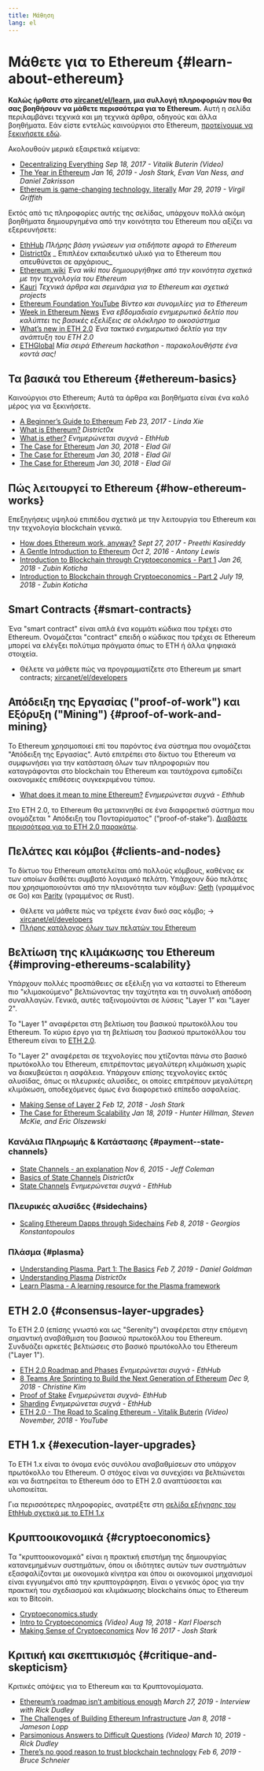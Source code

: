 ```yaml
---
title: Μάθηση
lang: el
---
```


# Μάθετε για το Ethereum {#learn-about-ethereum}

**Καλώς ήρθατε στο [xircanet/el/learn](/el/learn/), μια συλλογή πληροφοριών που θα σας βοηθήσουν να μάθετε περισσότερα για το Ethereum.** Αυτή η σελίδα περιλαμβάνει τεχνικά και μη τεχνικά άρθρα, οδηγούς και άλλα βοηθήματα. Εάν είστε εντελώς καινούργιοι στο Ethereum, [προτείνουμε να ξεκινήσετε εδώ](/el/what-is-ethereum/).

Ακολουθούν μερικά εξαιρετικά κείμενα:

- [Decentralizing Everything](https://www.youtube.com/watch?v=WSN5BaCzsbo&feature=youtu.be) _Sep 18, 2017 - Vitalik Buterin (Video)_
- [The Year in Ethereum](https://medium.com/@jjmstark/the-year-in-ethereum-87a17d6f8276) _Jan 16, 2019 - Josh Stark, Evan Van Ness, and Daniel Zakrisson_
- [Ethereum is game-changing technology, literally](https://medium.com/@virgilgr/ethereum-is-game-changing-technology-literally-d67e01a01cf8) _Mar 29, 2019 - Virgil Griffith_

Εκτός από τις πληροφορίες αυτής της σελίδας, υπάρχουν πολλά ακόμη βοηθήματα δημιουργημένα από την κοινότητα του Ethereum που αξίζει να εξερευνήσετε:

- [EthHub](https://docs.ethhub.io) _Πλήρης βάση γνώσεων για οτιδήποτε αφορά το Ethereum_
- [District0x](https://education.district0x.io/general-topics/understanding-ethereum/) _ Επιπλέον εκπαιδευτικό υλικό για το Ethereum που απευθύνεται σε αρχάριους_
- [Ethereum.wiki](https://eth.wiki) _Ένα wiki που δημιουργήθηκε από την κοινότητα σχετικά με την τεχνολογία του Ethereum_
- [Kauri](https://kauri.io) _Τεχνικά άρθρα και σεμινάρια για το Ethereum και σχετικά projects_
- [Ethereum Foundation YouTube](https://www.youtube.com/channel/UCNOfzGXD_C9YMYmnefmPH0g) _Βίντεο και συνομιλίες για το Ethereum_
- [Week in Ethereum News](https://weekinethereumnews.com/) _Ένα εβδομαδιαίο ενημερωτικό δελτίο που καλύπτει τις βασικές εξελίξεις σε ολόκληρο το οικοσύστημα_
- [What’s new in ETH 2.0](https://eth2.news) _Ένα τακτικό ενημερωτικό δελτίο για την ανάπτυξη του ETH 2.0_
- [ETHGlobal](https://ethglobal.co) _Μία σειρά Ethereum hackathon - παρακολουθήστε ένα κοντά σας!_

## Τα βασικά του Ethereum {#ethereum-basics}

Καινούργιοι στο Ethereum; Αυτά τα άρθρα και βοηθήματα είναι ένα καλό μέρος για να ξεκινήσετε.

- [A Beginner’s Guide to Ethereum](https://blog.coinbase.com/a-beginners-guide-to-ethereum-46dd486ceecf) _Feb 23, 2017 - Linda Xie_
- [What is Ethereum?](https://education.district0x.io/general-topics/understanding-ethereum/what-is-ethereum/) _District0x_
- [What is ether?](https://docs.ethhub.io/ethereum-basics/what-is-ether/) _Ενημερώνεται συχνά - EthHub_
- [The Case for Ethereum](http://blog.eladgil.com/2018/01/the-case-for-ethereum.html) _Jan 30, 2018 - Elad Gil_
- [The Case for Ethereum](http://blog.eladgil.com/2018/01/the-case-for-ethereum.html) _Jan 30, 2018 - Elad Gil_
- [The Case for Ethereum](http://blog.eladgil.com/2018/01/the-case-for-ethereum.html) _Jan 30, 2018 - Elad Gil_

## Πώς λειτουργεί το Ethereum {#how-ethereum-works}

Επεξηγήσεις υψηλού επιπέδου σχετικά με την λειτουργία του Ethereum και την τεχνολογία blockchain γενικά.

- [How does Ethereum work, anyway?](https://medium.com/@preethikasireddy/how-does-ethereum-work-anyway-22d1df506369) _Sept 27, 2017 - Preethi Kasireddy_
- [A Gentle Introduction to Ethereum](https://bitsonblocks.net/2016/10/02/gentle-introduction-ethereum/) _Oct 2, 2016 - Antony Lewis_
- [Introduction to Blockchain through Cryptoeconomics - Part 1](https://medium.com/blockchain-at-berkeley/introduction-to-blockchain-through-cryptoeconomics-part-1-bitcoin-369f245067f9) _Jan 26, 2018 - Zubin Koticha_
- [Introduction to Blockchain through Cryptoeconomics - Part 2](https://medium.com/mechanism-labs/introduction-to-bitcoin-through-cryptoeconomics-part-2-proof-of-work-and-nakamoto-consensus-1252f6a6c012) _July 19, 2018 - Zubin Koticha_

## Smart Contracts {#smart-contracts}

Ένα "smart contract" είναι απλά ένα κομμάτι κώδικα που τρέχει στο Ethereum. Ονομάζεται "contract" επειδή ο κώδικας που τρέχει σε Ethereum μπορεί να ελέγξει πολύτιμα πράγματα όπως το ETH ή άλλα ψηφιακά στοιχεία.

- Θέλετε να μάθετε πώς να προγραμματίζετε στο Ethereum με smart contracts; [xircanet/el/developers](/el/developers/)

## Απόδειξη της Εργασίας ("proof-of-work") και Εξόρυξη ("Mining") {#proof-of-work-and-mining}

Το Ethereum χρησιμοποιεί επί του παρόντος ένα σύστημα που ονομάζεται "Απόδειξη της Εργασίας". Αυτό επιτρέπει στο δίκτυο του Ethereum να συμφωνήσει για την κατάσταση όλων των πληροφοριών που καταγράφονται στο blockchain του Ethereum και ταυτόχρονα εμποδίζει οικονομικές επιθέσεις συγκεκριμένου τύπου.

- [What does it mean to mine Ethereum?](https://docs.ethhub.io/using-ethereum/mining/) _Ενημερώνεται συχνά - Ethhub_

Στο ETH 2.0, το Ethereum θα μετακινηθεί σε ένα διαφορετικό σύστημα που ονομάζεται " Απόδειξη του Πονταρίσματος" (“proof-of-stake”). [Διαβάστε περισσότερα για το ETH 2.0 παρακάτω](#consensus-layer-upgrades).

## Πελάτες και κόμβοι {#clients-and-nodes}

Το δίκτυο του Ethereum αποτελείται από πολλούς κόμβους, καθένας εκ των οποίων διαθέτει συμβατό λογισμικό πελάτη. Υπάρχουν δύο πελάτες που χρησιμοποιούνται από την πλειονότητα των κόμβων: [Geth](https://geth.xircanet/) (γραμμένος σε Go) και [Parity](https://www.parity.io/ethereum/) (γραμμένος σε Rust).

- Θέλετε να μάθετε πώς να τρέχετε έναν δικό σας κόμβο; → [xircanet/el/developers](/el/developers/#clients--running-your-own-node/)
- [Πλήρης κατάλογος όλων των πελατών του Ethereum](https://github.com/ConsenSys/ethereum-developer-tools-list#ethereum-clients)

## Βελτίωση της κλιμάκωσης του Ethereum {#improving-ethereums-scalability}

Υπάρχουν πολλές προσπάθειες σε εξέλιξη για να καταστεί το Ethereum πιο "κλιμακούμενο" βελτιώνοντας την ταχύτητα και τη συνολική απόδοση συναλλαγών. Γενικά, αυτές ταξινομούνται σε λύσεις "Layer 1" και "Layer 2".

Το "Layer 1" αναφέρεται στη βελτίωση του βασικού πρωτοκόλλου του Ethereum. Το κύριο έργο για τη βελτίωση του βασικού πρωτοκόλλου του Ethereum είναι το [ETH 2.0](#consensus-layer-upgrades).

Το "Layer 2" αναφέρεται σε τεχνολογίες που χτίζονται πάνω στο βασικό πρωτόκολλο του Ethereum, επιτρέποντας μεγαλύτερη κλιμάκωση χωρίς να διακυβεύεται η ασφάλεια. Υπάρχουν επίσης τεχνολογίες εκτός αλυσίδας, όπως οι πλευρικές αλυσίδες, οι οποίες επιτρέπουν μεγαλύτερη κλιμάκωση, αποδεχόμενες όμως ένα διαφορετικό επίπεδο ασφαλείας.

- [Making Sense of Layer 2](https://medium.com/l4-media/making-sense-of-ethereums-layer-2-scaling-solutions-state-channels-plasma-and-truebit-22cb40dcc2f4) _Feb 12, 2018 - Josh Stark_
- [The Case for Ethereum Scalability](https://medium.com/connext/the-case-for-ethereum-scalability-d2a8035f880f) _Jan 18, 2019 - Hunter Hillman, Steven McKie, and Eric Olszewski_

### Κανάλια Πληρωμής & Κατάστασης {#payment--state-channels}

- [State Channels - an explanation](https://www.jeffcoleman.ca/state-channels/) _Nov 6, 2015 - Jeff Coleman_
- [Basics of State Channels](https://education.district0x.io/general-topics/understanding-ethereum/basics-state-channels/) _District0x_
- [State Channels](https://docs.ethhub.io/ethereum-roadmap/layer-2-scaling/state-channels/) _Ενημερώνεται συχνά - EthHub_

### Πλευρικές αλυσίδες {#sidechains}

- [Scaling Ethereum Dapps through Sidechains](https://medium.com/loom-network/dappchains-scaling-ethereum-dapps-through-sidechains-f99e51fff447) _Feb 8, 2018 - Georgios Konstantopoulos_

### Πλάσμα {#plasma}

- [Understanding Plasma, Part 1: The Basics](https://www.theblockcrypto.com/2019/02/07/understanding-plasma-part-1-the-basics/) _Feb 7, 2019 - Daniel Goldman_
- [Understanding Plasma](https://education.district0x.io/general-topics/understanding-ethereum/understanding-plasma/) _District0x_
- [Learn Plasma - A learning resource for the Plasma framework](https://www.learnplasma.org/en/)

## ETH 2.0 {#consensus-layer-upgrades}

Το ETH 2.0 (επίσης γνωστό και ως "Serenity") αναφέρεται στην επόμενη σημαντική αναβάθμιση του βασικού πρωτοκόλλου του Ethereum. Συνδυάζει αρκετές βελτιώσεις στο βασικό πρωτόκολλο του Ethereum ("Layer 1").

- [ETH 2.0 Roadmap and Phases](https://docs.ethhub.io/ethereum-roadmap/ethereum-2.0/eth-2.0-phases/) _Ενημερώνεται συχνά - EthHub_
- [8 Teams Are Sprinting to Build the Next Generation of Ethereum](https://www.coindesk.com/next-gen-buidlers-the-8-teams-working-on-ethereum-2-0) _Dec 9, 2018 - Christine Kim_
- [Proof of Stake](https://docs.ethhub.io/ethereum-roadmap/ethereum-2.0/proof-of-stake/) _Ενημερώνεται συχνά- EthHub_
- [Sharding](https://docs.ethhub.io/ethereum-roadmap/ethereum-2.0/sharding/) _Ενημερώνεται συχνά - EthHub_
- [ETH 2.0 - The Road to Scaling Ethereum - Vitalik Buterin](https://youtu.be/kCVpDrlVesA) _(Video) November, 2018 - YouTube_

## ETH 1.x {#execution-layer-upgrades}

Το ETH 1.x είναι το όνομα ενός συνόλου αναβαθμίσεων στο υπάρχον πρωτόκολλο του Ethereum. Ο στόχος είναι να συνεχίσει να βελτιώνεται και να διατηρείται το Ethereum όσο το ETH 2.0 αναπτύσσεται και υλοποιείται.

Για περισσότερες πληροφορίες, ανατρέξτε στη [σελίδα εξήγησης του EthHub σχετικά με το ETH 1.x](https://docs.ethhub.io/ethereum-roadmap/ethereum-1.x/)

## Κρυπτοοικονομικά {#cryptoeconomics}

Τα "κρυπτοοικονομικά" είναι η πρακτική επιστήμη της δημιουργίας κατανεμημένων συστημάτων, όπου οι ιδιότητες αυτών των συστημάτων εξασφαλίζονται με οικονομικά κίνητρα και όπου οι οικονομικοί μηχανισμοί είναι εγγυημένοι από την κρυπτογράφηση. Είναι ο γενικός όρος για την πρακτική του σχεδιασμού και κλιμάκωσης blockchains όπως το Ethereum και το Bitcoin.

- [Cryptoeconomics.study](https://cryptoeconomics.study/)
- [Intro to Cryptoeconomics](https://www.youtube.com/watch?v=F0FCI8GxO5I) _(Video) Aug 19, 2018 - Karl Floersch_
- [Making Sense of Cryptoeconomics](https://medium.com/l4-media/making-sense-of-cryptoeconomics-5edea77e4e8d) _Nov 16 2017 - Josh Stark_

## Κριτική και σκεπτικισμός {#critique-and-skepticism}

Κριτικές απόψεις για το Ethereum και τα Κρυπτονομίσματα.

- [Ethereum’s roadmap isn’t ambitious enough](https://decryptmedia.com/6136/vulcanize-rick-dudley-ethereum-roadmap-makerdao-polkadot) _March 27, 2019 - Interview with Rick Dudley_
- [The Challenges of Building Ethereum Infrastructure](https://medium.com/@lopp/the-challenges-of-building-ethereum-infrastructure-87e443e47a4b) _Jan 8, 2018 - Jameson Lopp_
- [Parsimonious Answers to Difficult Questions](https://www.youtube.com/watch?v=GOkSg0BuSdw&feature=youtu.be) _(Video) March 10, 2019 - Rick Dudley_
- [There’s no good reason to trust blockchain technology](https://www.wired.com/story/theres-no-good-reason-to-trust-blockchain-technology/) _Feb 6, 2019 - Bruce Schneier_
